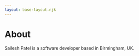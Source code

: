 ```yaml
---
layout: base-layout.njk
---
```


# About

Sailesh Patel is a software developer based in Birmingham, UK.